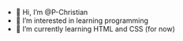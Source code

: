 - 👋 Hi, I’m @P-Christian
- 👀 I’m interested in learning programming
- 🌱 I’m currently learning HTML and CSS (for now)
